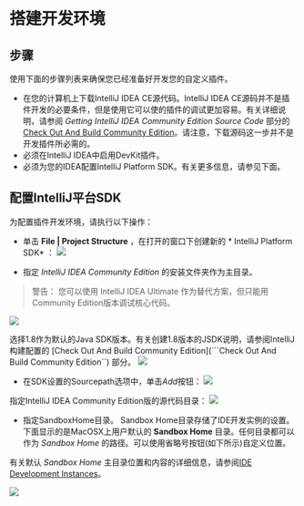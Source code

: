 # 搭建开发环境
## 步骤
使用下面的步骤列表来确保您已经准备好开发您的自定义插件。

- 在您的计算机上下载IntelliJ IDEA CE源代码。IntelliJ IDEA CE源码并不是插件开发的必要条件，但是使用它可以使的插件的调试更加容易。有关详细说明，请参阅 *Getting IntelliJ IDEA Community Edition Source Code*  部分的[Check Out And Build Community Edition](https://github.com/JetBrains/intellij-community/blob/master/README.md)。请注意，下载源码这一步并不是开发插件所必需的。  
- 必须在IntelliJ IDEA中启用DevKit插件。  
- 必须为您的IDEA配置IntelliJ Platform SDK。有关更多信息，请参见下面。

## 配置IntelliJ平台SDK
为配置插件开发环境，请执行以下操作：  
- 单击 **File | Project Structure** ，在打开的窗口下创建新的 * IntelliJ Platform SDK* ：
![](http://www.jetbrains.org/intellij/sdk/docs/basics/getting_started/img/create_intellij_idea_sdk.png)  

- 指定 *IntelliJ IDEA Community Edition* 的安装文件夹作为主目录。
> 警告： 您可以使用 IntelliJ IDEA Ultimate 作为替代方案，但只能用Community Edition版本调试核心代码。

![](http://www.jetbrains.org/intellij/sdk/docs/basics/getting_started/img/set_home_directory.png)  

选择1.8作为默认的Java SDK版本。有关创建1.8版本的JSDK说明，请参阅IntelliJ构建配置的 [Check Out And Build Community Edition](```Check Out And Build Community Edition``) 部分。
![](http://www.jetbrains.org/intellij/sdk/docs/basics/getting_started/img/set_java_sdk.png)

- 在SDK设置的Sourcepath选项中，单击*Add*按钮：
![](http://www.jetbrains.org/intellij/sdk/docs/basics/getting_started/img/add_sourcepath.png)

指定IntelliJ IDEA Community Edition版的源代码目录：
![](http://www.jetbrains.org/intellij/sdk/docs/basics/getting_started/img/community_sources_directory.png)

- 指定SandboxHome目录。
Sandbox Home目录存储了IDE开发实例的设置。下面显示的是MacOSX上用户默认的 **Sandbox Home** 目录。任何目录都可以作为 *Sandbox Home* 的路径。可以使用省略号按钮(如下所示)自定义位置。  

有关默认 *Sandbox Home* 主目录位置和内容的详细信息，请参阅[IDE Development Instances]()。

![](http://www.jetbrains.org/intellij/sdk/docs/basics/getting_started/img/plugins-sandbox.png)
